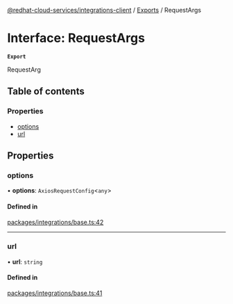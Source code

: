 [@redhat-cloud-services/integrations-client](../README.md) / [Exports](../modules.md) / RequestArgs

# Interface: RequestArgs

**`Export`**

RequestArg

## Table of contents

### Properties

- [options](RequestArgs.md#options)
- [url](RequestArgs.md#url)

## Properties

### options

• **options**: `AxiosRequestConfig`\<`any`\>

#### Defined in

[packages/integrations/base.ts:42](https://github.com/RedHatInsights/javascript-clients/blob/main/packages/integrations/base.ts#L42)

___

### url

• **url**: `string`

#### Defined in

[packages/integrations/base.ts:41](https://github.com/RedHatInsights/javascript-clients/blob/main/packages/integrations/base.ts#L41)
